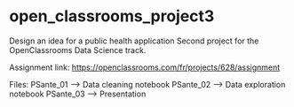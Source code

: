 # open_classrooms_project3
Design an idea for a public health application
Second project for the OpenClassrooms Data Science track.

Assignment link: https://openclassrooms.com/fr/projects/628/assignment

Files:
PSante_01 --> Data cleaning notebook
PSante_02 --> Data exploration notebook
PSante_03 --> Presentation
